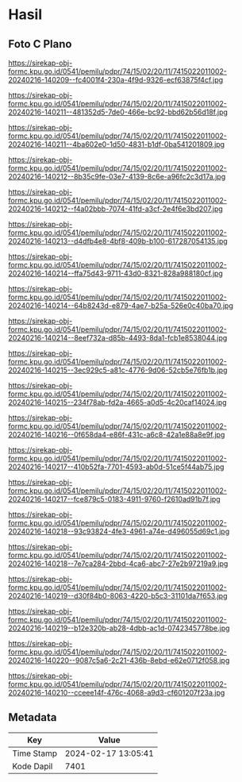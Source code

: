 # Hasil

## Foto C Plano

https://sirekap-obj-formc.kpu.go.id/0541/pemilu/pdpr/74/15/02/20/11/7415022011002-20240216-140209--fc4001f4-230a-4f9d-9326-ecf63875f4cf.jpg

https://sirekap-obj-formc.kpu.go.id/0541/pemilu/pdpr/74/15/02/20/11/7415022011002-20240216-140211--481352d5-7de0-466e-bc92-bbd62b56d18f.jpg

https://sirekap-obj-formc.kpu.go.id/0541/pemilu/pdpr/74/15/02/20/11/7415022011002-20240216-140211--4ba602e0-1d50-4831-b1df-0ba541201809.jpg

https://sirekap-obj-formc.kpu.go.id/0541/pemilu/pdpr/74/15/02/20/11/7415022011002-20240216-140212--8b35c9fe-03e7-4139-8c6e-a96fc2c3d17a.jpg

https://sirekap-obj-formc.kpu.go.id/0541/pemilu/pdpr/74/15/02/20/11/7415022011002-20240216-140212--f4a02bbb-7074-41fd-a3cf-2e4f6e3bd207.jpg

https://sirekap-obj-formc.kpu.go.id/0541/pemilu/pdpr/74/15/02/20/11/7415022011002-20240216-140213--d4dfb4e8-4bf8-409b-b100-617287054135.jpg

https://sirekap-obj-formc.kpu.go.id/0541/pemilu/pdpr/74/15/02/20/11/7415022011002-20240216-140214--ffa75d43-9711-43d0-8321-828a988180cf.jpg

https://sirekap-obj-formc.kpu.go.id/0541/pemilu/pdpr/74/15/02/20/11/7415022011002-20240216-140214--64b8243d-e879-4ae7-b25a-526e0c40ba70.jpg

https://sirekap-obj-formc.kpu.go.id/0541/pemilu/pdpr/74/15/02/20/11/7415022011002-20240216-140214--8eef732a-d85b-4493-8da1-fcb1e8538044.jpg

https://sirekap-obj-formc.kpu.go.id/0541/pemilu/pdpr/74/15/02/20/11/7415022011002-20240216-140215--3ec929c5-a81c-4776-9d06-52cb5e76fb1b.jpg

https://sirekap-obj-formc.kpu.go.id/0541/pemilu/pdpr/74/15/02/20/11/7415022011002-20240216-140215--234f78ab-fd2a-4665-a0d5-4c20caf14024.jpg

https://sirekap-obj-formc.kpu.go.id/0541/pemilu/pdpr/74/15/02/20/11/7415022011002-20240216-140216--0f658da4-e86f-431c-a6c8-42a1e88a8e9f.jpg

https://sirekap-obj-formc.kpu.go.id/0541/pemilu/pdpr/74/15/02/20/11/7415022011002-20240216-140217--410b52fa-7701-4593-ab0d-51ce5f44ab75.jpg

https://sirekap-obj-formc.kpu.go.id/0541/pemilu/pdpr/74/15/02/20/11/7415022011002-20240216-140217--fce879c5-0183-4911-9760-f2610ad91b7f.jpg

https://sirekap-obj-formc.kpu.go.id/0541/pemilu/pdpr/74/15/02/20/11/7415022011002-20240216-140218--93c93824-4fe3-4961-a74e-d496055d69c1.jpg

https://sirekap-obj-formc.kpu.go.id/0541/pemilu/pdpr/74/15/02/20/11/7415022011002-20240216-140218--7e7ca284-2bbd-4ca6-abc7-27e2b97219a9.jpg

https://sirekap-obj-formc.kpu.go.id/0541/pemilu/pdpr/74/15/02/20/11/7415022011002-20240216-140219--d30f84b0-8063-4220-b5c3-31101da7f653.jpg

https://sirekap-obj-formc.kpu.go.id/0541/pemilu/pdpr/74/15/02/20/11/7415022011002-20240216-140219--b12e320b-ab28-4dbb-ac1d-0742345778be.jpg

https://sirekap-obj-formc.kpu.go.id/0541/pemilu/pdpr/74/15/02/20/11/7415022011002-20240216-140220--9087c5a6-2c21-436b-8ebd-e62e0712f058.jpg

https://sirekap-obj-formc.kpu.go.id/0541/pemilu/pdpr/74/15/02/20/11/7415022011002-20240216-140210--cceee14f-476c-4068-a9d3-cf601207f23a.jpg


## Metadata

| Key        | Value               |
| ---------- | ------------------- |
| Time Stamp | 2024-02-17 13:05:41 |
| Kode Dapil | 7401                |



